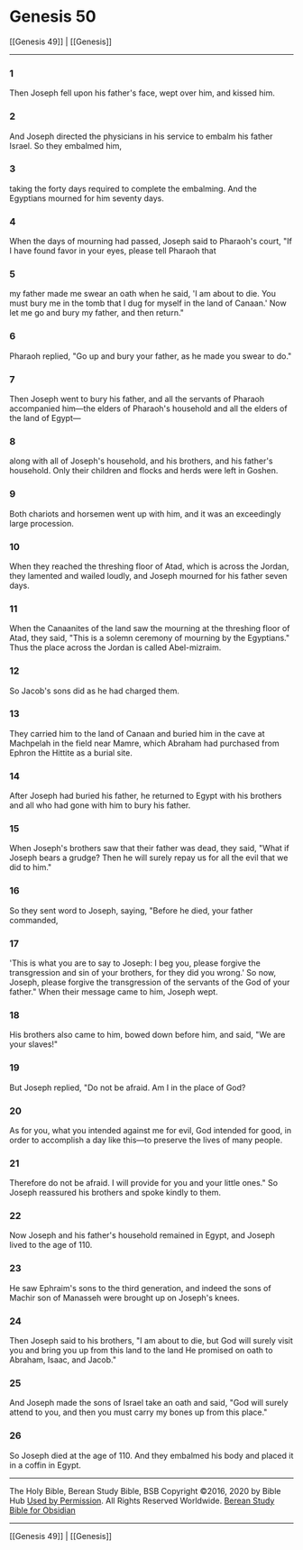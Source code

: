 # Genesis 50

[[Genesis 49]] | [[Genesis]]

---

### 1
Then Joseph fell upon his father's face, wept over him, and kissed him.

### 2
And Joseph directed the physicians in his service to embalm his father Israel. So they embalmed him,

### 3
taking the forty days required to complete the embalming. And the Egyptians mourned for him seventy days.

### 4
When the days of mourning had passed, Joseph said to Pharaoh's court, "If I have found favor in your eyes, please tell Pharaoh that

### 5
my father made me swear an oath when he said, 'I am about to die. You must bury me in the tomb that I dug for myself in the land of Canaan.' Now let me go and bury my father, and then return."

### 6
Pharaoh replied, "Go up and bury your father, as he made you swear to do."

### 7
Then Joseph went to bury his father, and all the servants of Pharaoh accompanied him—the elders of Pharaoh's household and all the elders of the land of Egypt—

### 8
along with all of Joseph's household, and his brothers, and his father's household. Only their children and flocks and herds were left in Goshen.

### 9
Both chariots and horsemen went up with him, and it was an exceedingly large procession.

### 10
When they reached the threshing floor of Atad, which is across the Jordan, they lamented and wailed loudly, and Joseph mourned for his father seven days.

### 11
When the Canaanites of the land saw the mourning at the threshing floor of Atad, they said, "This is a solemn ceremony of mourning by the Egyptians." Thus the place across the Jordan is called Abel-mizraim.

### 12
So Jacob's sons did as he had charged them.

### 13
They carried him to the land of Canaan and buried him in the cave at Machpelah in the field near Mamre, which Abraham had purchased from Ephron the Hittite as a burial site.

### 14
After Joseph had buried his father, he returned to Egypt with his brothers and all who had gone with him to bury his father.

### 15
When Joseph's brothers saw that their father was dead, they said, "What if Joseph bears a grudge? Then he will surely repay us for all the evil that we did to him."

### 16
So they sent word to Joseph, saying, "Before he died, your father commanded,

### 17
'This is what you are to say to Joseph: I beg you, please forgive the transgression and sin of your brothers, for they did you wrong.' So now, Joseph, please forgive the transgression of the servants of the God of your father." When their message came to him, Joseph wept.

### 18
His brothers also came to him, bowed down before him, and said, "We are your slaves!"

### 19
But Joseph replied, "Do not be afraid. Am I in the place of God?

### 20
As for you, what you intended against me for evil, God intended for good, in order to accomplish a day like this—to preserve the lives of many people.

### 21
Therefore do not be afraid. I will provide for you and your little ones." So Joseph reassured his brothers and spoke kindly to them.

### 22
Now Joseph and his father's household remained in Egypt, and Joseph lived to the age of 110.

### 23
He saw Ephraim's sons to the third generation, and indeed the sons of Machir son of Manasseh were brought up on Joseph's knees.

### 24
Then Joseph said to his brothers, "I am about to die, but God will surely visit you and bring you up from this land to the land He promised on oath to Abraham, Isaac, and Jacob."

### 25
And Joseph made the sons of Israel take an oath and said, "God will surely attend to you, and then you must carry my bones up from this place."

### 26
So Joseph died at the age of 110. And they embalmed his body and placed it in a coffin in Egypt.

---

The Holy Bible, Berean Study Bible, BSB
Copyright ©2016, 2020 by Bible Hub
[Used by Permission](https://berean.bible/terms.htm). All Rights Reserved Worldwide.
[Berean Study Bible for Obsidian](https://github.com/gapmiss/berean-study-bible-for-obsidian)

---

[[Genesis 49]] | [[Genesis]]

